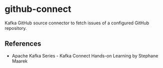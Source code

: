 # github-connect

Kafka GitHub source connector to fetch issues of a configured GitHub repository.


## References
- Apache Kafka Series - Kafka Connect Hands-on Learning by Stephane Maarek
